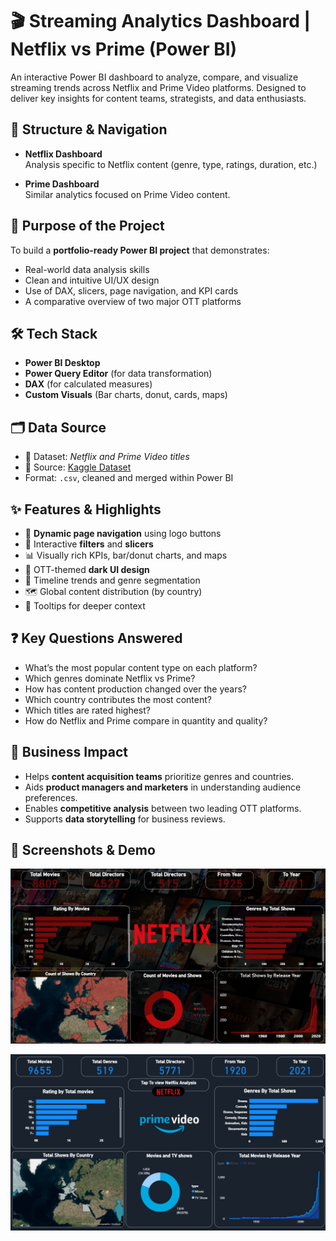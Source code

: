 # 🎬 Streaming Analytics Dashboard | Netflix vs Prime (Power BI)

An interactive Power BI dashboard to analyze, compare, and visualize streaming trends across Netflix and Prime Video platforms. Designed to deliver key insights for content teams, strategists, and data enthusiasts.

## 🧭 Structure & Navigation

- **Netflix Dashboard**  
  Analysis specific to Netflix content (genre, type, ratings, duration, etc.)

- **Prime Dashboard**  
  Similar analytics focused on Prime Video content.


## 🎯 Purpose of the Project

To build a **portfolio-ready Power BI project** that demonstrates:

- Real-world data analysis skills
- Clean and intuitive UI/UX design
- Use of DAX, slicers, page navigation, and KPI cards
- A comparative overview of two major OTT platforms

## 🛠️ Tech Stack

- **Power BI Desktop**
- **Power Query Editor** (for data transformation)
- **DAX** (for calculated measures)
- **Custom Visuals** (Bar charts, donut, cards, maps)

## 🗂️ Data Source

- 📁 Dataset: *Netflix and Prime Video titles*  
- 📌 Source: [Kaggle Dataset](https://www.kaggle.com/datasets)  
- Format: `.csv`, cleaned and merged within Power BI

## ✨ Features & Highlights

- 🔁 **Dynamic page navigation** using logo buttons  
- 🧭 Interactive **filters** and **slicers**
- 📊 Visually rich KPIs, bar/donut charts, and maps
- 🎨 OTT-themed **dark UI design**
- 📅 Timeline trends and genre segmentation
- 🗺️ Global content distribution (by country)
- 🧠 Tooltips for deeper context

## ❓ Key Questions Answered

- What’s the most popular content type on each platform?
- Which genres dominate Netflix vs Prime?
- How has content production changed over the years?
- Which country contributes the most content?
- Which titles are rated highest?
- How do Netflix and Prime compare in quantity and quality?

## 💼 Business Impact

- Helps **content acquisition teams** prioritize genres and countries.
- Aids **product managers and marketers** in understanding audience preferences.
- Enables **competitive analysis** between two leading OTT platforms.
- Supports **data storytelling** for business reviews.

## 📸 Screenshots & Demo

![Netflix Dashboard](https://github.com/rmuskann/StreamingAnalytics/blob/main/Netflix%20Insights.png)


![Prime Dashboard](https://github.com/rmuskann/StreamingAnalytics/blob/main/Prime%20Insights.png)
